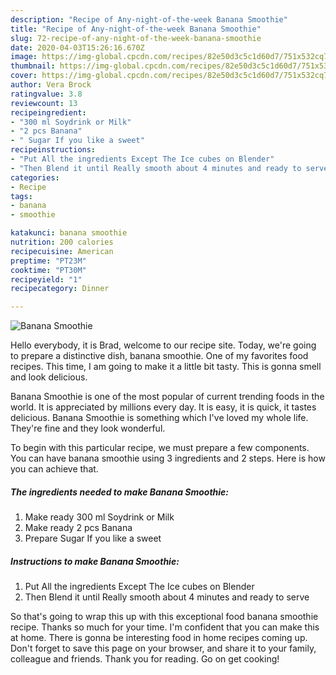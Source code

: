 ```yaml
---
description: "Recipe of Any-night-of-the-week Banana Smoothie"
title: "Recipe of Any-night-of-the-week Banana Smoothie"
slug: 72-recipe-of-any-night-of-the-week-banana-smoothie
date: 2020-04-03T15:26:16.670Z
image: https://img-global.cpcdn.com/recipes/82e50d3c5c1d60d7/751x532cq70/banana-smoothie-recipe-main-photo.jpg
thumbnail: https://img-global.cpcdn.com/recipes/82e50d3c5c1d60d7/751x532cq70/banana-smoothie-recipe-main-photo.jpg
cover: https://img-global.cpcdn.com/recipes/82e50d3c5c1d60d7/751x532cq70/banana-smoothie-recipe-main-photo.jpg
author: Vera Brock
ratingvalue: 3.8
reviewcount: 13
recipeingredient:
- "300 ml Soydrink or Milk"
- "2 pcs Banana"
- " Sugar If you like a sweet"
recipeinstructions:
- "Put All the ingredients Except The Ice cubes on Blender"
- "Then Blend it until Really smooth about 4 minutes and ready to serve"
categories:
- Recipe
tags:
- banana
- smoothie

katakunci: banana smoothie 
nutrition: 200 calories
recipecuisine: American
preptime: "PT23M"
cooktime: "PT30M"
recipeyield: "1"
recipecategory: Dinner

---
```



![Banana Smoothie](https://img-global.cpcdn.com/recipes/82e50d3c5c1d60d7/751x532cq70/banana-smoothie-recipe-main-photo.jpg)

Hello everybody, it is Brad, welcome to our recipe site. Today, we're going to prepare a distinctive dish, banana smoothie. One of my favorites food recipes. This time, I am going to make it a little bit tasty. This is gonna smell and look delicious.

Banana Smoothie is one of the most popular of current trending foods in the world. It is appreciated by millions every day. It is easy, it is quick, it tastes delicious. Banana Smoothie is something which I've loved my whole life. They're fine and they look wonderful.




To begin with this particular recipe, we must prepare a few components. You can have banana smoothie using 3 ingredients and 2 steps. Here is how you can achieve that.

##### The ingredients needed to make Banana Smoothie:

1. Make ready 300 ml Soydrink or Milk
1. Make ready 2 pcs Banana
1. Prepare  Sugar If you like a sweet




##### Instructions to make Banana Smoothie:

1. Put All the ingredients Except The Ice cubes on Blender
1. Then Blend it until Really smooth about 4 minutes and ready to serve




So that's going to wrap this up with this exceptional food banana smoothie recipe. Thanks so much for your time. I'm confident that you can make this at home. There is gonna be interesting food in home recipes coming up. Don't forget to save this page on your browser, and share it to your family, colleague and friends. Thank you for reading. Go on get cooking!
